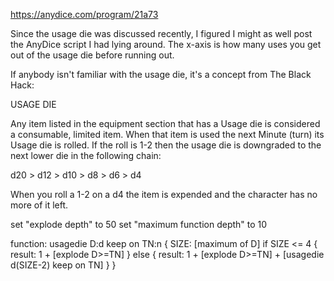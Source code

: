 https://anydice.com/program/21a73

Since the usage die was discussed recently, I figured I might as well post the AnyDice script I had lying around. The x-axis is how many uses you get out of the usage die before running out.

If anybody isn't familiar with the usage die, it's a concept from The Black Hack:

USAGE DIE

Any item listed in the equipment section that has a Usage die is considered a consumable, limited item. When that item is used the next Minute (turn) its Usage die is rolled. If the roll is 1-2 then the usage die is downgraded to the next lower die in the following chain:

d20 > d12 > d10 > d8 > d6 > d4

When you roll a 1-2 on a d4 the item is expended and the character has no more of it left.

set "explode depth" to 50
set "maximum function depth" to 10

function: usagedie D:d keep on TN:n {
 SIZE: [maximum of D]
 if SIZE <= 4 {
  result: 1 + [explode D>=TN]
 } else {
  result: 1 + [explode D>=TN] + [usagedie d(SIZE-2) keep on TN]
 }
}
